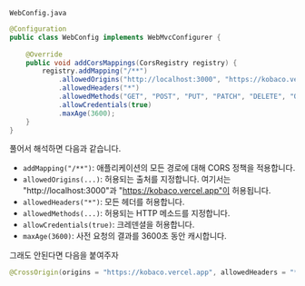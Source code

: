 `WebConfig.java`
```java
@Configuration  
public class WebConfig implements WebMvcConfigurer {  
  
    @Override  
    public void addCorsMappings(CorsRegistry registry) {  
        registry.addMapping("/**")  
            .allowedOrigins("http://localhost:3000", "https://kobaco.vercel.app")  
            .allowedHeaders("*")  
            .allowedMethods("GET", "POST", "PUT", "PATCH", "DELETE", "OPTIONS")  
            .allowCredentials(true)  
            .maxAge(3600);  
    }  
}
```

풀어서 해석하면 다음과 같습니다. 
- `addMapping("/**")`: 애플리케이션의 모든 경로에 대해 CORS 정책을 적용합니다.
- `allowedOrigins(...)`: 허용되는 출처를 지정합니다. 여기서는 "http://localhost:3000"과 "https://kobaco.vercel.app"이 허용됩니다.
- `allowedHeaders("*")`: 모든 헤더를 허용합니다.
- `allowedMethods(...)`: 허용되는 HTTP 메소드를 지정합니다.
- `allowCredentials(true)`: 크레덴셜을 허용합니다.
- `maxAge(3600)`: 사전 요청의 결과를 3600초 동안 캐시합니다.

그래도 안된다면 다음을 붙여주자 
``` java
@CrossOrigin(origins = "https://kobaco.vercel.app", allowedHeaders = "*")
```

